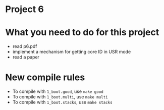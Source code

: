 # Project 6

# What you need to do for this project
- read p6.pdf
- implement a mechanism for getting core ID in USR mode
- read a paper

# New compile rules
- To compile with `1_boot.good`, use `make good`
- To compile with `1_boot.multi`, use `make multi`
- To compile with `1_boot.stacks`, use `make stacks`
